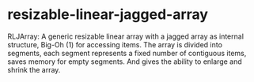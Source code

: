 # resizable-linear-jagged-array
RLJArray: A generic resizable linear array with a jagged array as internal structure, Big-Oh (1) for accessing items. The array is divided into segments, each segment represents a fixed number of contiguous items, saves memory for empty segments. And gives the ability to enlarge and shrink the array.
